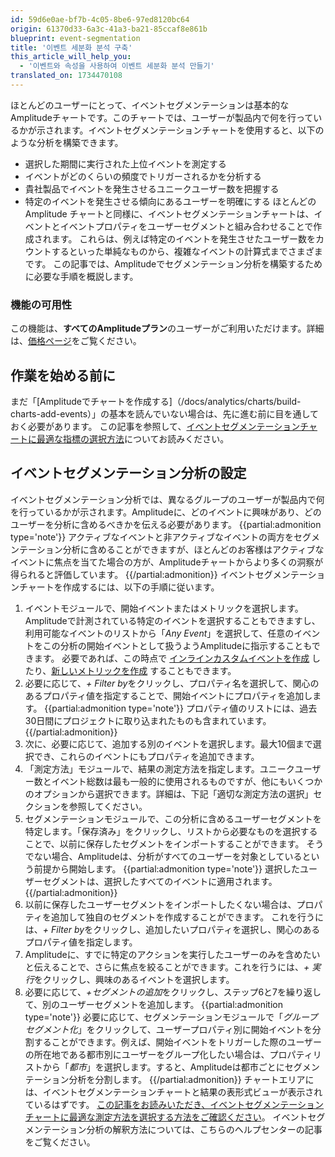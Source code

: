 ```yaml
---
id: 59d6e0ae-bf7b-4c05-8be6-97ed8120bc64
origin: 61370d33-6a3c-41a3-ba21-85ccaf8e861b
blueprint: event-segmentation
title: '이벤트 세분화 분석 구축'
this_article_will_help_you:
  - '이벤트와 속성을 사용하여 이벤트 세분화 분석 만들기'
translated_on: 1734470108
---
```

ほとんどのユーザーにとって、イベントセグメンテーションは基本的なAmplitudeチャートです。このチャートでは、ユーザーが製品内で何を行っているかが示されます。イベントセグメンテーションチャートを使用すると、以下のような分析を構築できます。
* 選択した期間に実行された上位イベントを測定する
* イベントがどのくらいの頻度でトリガーされるかを分析する
* 貴社製品でイベントを発生させるユニークユーザー数を把握する
* 特定のイベントを発生させる傾向にあるユーザーを明確にする
ほとんどの Amplitude チャートと同様に、イベントセグメンテーションチャートは、イベントとイベントプロパティをユーザーセグメントと組み合わせることで作成されます。 これらは、例えば特定のイベントを発生させたユーザー数をカウントするといった単純なものから、複雑なイベントの計算式までさまざまです。 
この記事では、Amplitudeでセグメンテーション分析を構築するために必要な手順を概説します。
### 機能の可用性
この機能は、**すべてのAmplitudeプラン**のユーザーがご利用いただけます。詳細は、[価格ページ](https://amplitude.com/pricing)をご覧ください。
## 作業を始める前に
まだ「[Amplitudeでチャートを作成する]（/docs/analytics/charts/build-charts-add-events）」の基本を読んでいない場合は、先に進む前に目を通しておく必要があります。
この記事を参照して、[イベントセグメンテーションチャートに最適な指標の選択方法](/docs/analytics/charts/event-segmentation/event-segmentation-choose-measurement)についてお読みください。
## イベントセグメンテーション分析の設定
イベントセグメンテーション分析では、異なるグループのユーザーが製品内で何を行っているかが示されます。Amplitudeに、どのイベントに興味があり、どのユーザーを分析に含めるべきかを伝える必要があります。
{{partial:admonition type='note'}}
アクティブなイベントと非アクティブなイベントの両方をセグメンテーション分析に含めることができますが、ほとんどのお客様はアクティブなイベントに焦点を当てた場合の方が、Amplitudeチャートからより多くの洞察が得られると評価しています。
{{/partial:admonition}}
イベントセグメンテーションチャートを作成するには、以下の手順に従います。
1. イベントモジュールで、開始イベントまたはメトリックを選択します。Amplitudeで計測されている特定のイベントを選択することもできますし、利用可能なイベントのリストから「*Any Event*」を選択して、任意のイベントをこの分析の開始イベントとして扱うようAmplitudeに指示することもできます。
必要であれば、この時点で [インラインカスタムイベントを作成](/docs/analytics/charts/event-segmentation/event-segmentation-in-line-events) したり、[新しいメトリックを作成](/docs/analytics/charts/data-tables/data-tables-create-metric) することもできます。
2. 必要に応じて、*+ Filter by*をクリックし、プロパティ名を選択して、関心のあるプロパティ値を指定することで、開始イベントにプロパティを追加します。
{{partial:admonition type='note'}}
プロパティ値のリストには、過去30日間にプロジェクトに取り込まれたものも含まれています。
{{/partial:admonition}}
3. 次に、必要に応じて、追加する別のイベントを選択します。最大10個まで選択でき、これらのイベントにもプロパティを追加できます。
4. 「測定方法」モジュールで、結果の測定方法を指定します。ユニークユーザー数とイベント総数は最も一般的に使用されるものですが、他にもいくつかのオプションから選択できます。詳細は、下記「適切な測定方法の選択」セクションを参照してください。
5. セグメンテーションモジュールで、この分析に含めるユーザーセグメントを特定します。「保存済み」をクリックし、リストから必要なものを選択することで、以前に保存したセグメントをインポートすることができます。 そうでない場合、Amplitudeは、分析がすべてのユーザーを対象としているという前提から開始します。
{{partial:admonition type='note'}}
選択したユーザーセグメントは、選択したすべてのイベントに適用されます。
{{/partial:admonition}}
6. 以前に保存したユーザーセグメントをインポートしたくない場合は、プロパティを追加して独自のセグメントを作成することができます。 これを行うには、*+ Filter by*をクリックし、追加したいプロパティを選択し、関心のあるプロパティ値を指定します。
7. Amplitudeに、すでに特定のアクションを実行したユーザーのみを含めたいと伝えることで、さらに焦点を絞ることができます。これを行うには、*+ 実行*をクリックし、興味のあるイベントを選択します。
8. 必要に応じて、*+セグメントの追加*をクリックし、ステップ6と7を繰り返して、別のユーザーセグメントを追加します。
{{partial:admonition type='note'}}
必要に応じて、セグメンテーションモジュールで「*グループセグメント化*」をクリックして、ユーザープロパティ別に開始イベントを分割することができます。例えば、開始イベントをトリガーした際のユーザーの所在地である都市別にユーザーをグループ化したい場合は、プロパティリストから「*都市*」を選択します。すると、Amplitudeは都市ごとにセグメンテーション分析を分割します。
{{/partial:admonition}}
チャートエリアには、イベントセグメンテーションチャートと結果の表形式ビューが表示されているはずです。
[この記事をお読みいただき、イベントセグメンテーションチャートに最適な測定方法を選択する方法をご確認ください](/docs/analytics/charts/event-segmentation/event-segmentation-choose-measurement)。
イベントセグメンテーション分析の解釈方法については、こちらのヘルプセンターの記事をご覧ください。